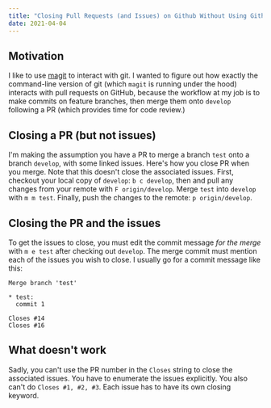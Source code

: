 ```yaml
---
title: "Closing Pull Requests (and Issues) on Github Without Using Github's Web UI"
date: 2021-04-04
---
```


## Motivation

I like to use [magit](https://magit.vc/) to interact with git. I wanted to figure out how exactly the command-line version of git (which `magit` is running under the hood) interacts with pull requests on GitHub, because the workflow at my job is to make commits on feature branches, then merge them onto `develop` following a PR (which provides time for code review.)

## Closing a PR (but not issues)

I'm making the assumption you have a PR to merge a branch `test` onto a branch `develop`, with some linked issues. Here's how you close PR when you merge. Note that this doesn't close the associated issues. First, checkout your local copy of `develop`: `b c develop`, then and pull any changes from your remote with `F origin/develop`. Merge `test` into `develop` with `m m test`. Finally, push the changes to the remote: `p origin/develop`.

## Closing the PR and the issues

To get the issues to close, you must edit the commit message _for the merge_ with `m e test` after checking out `develop`. The merge commit must mention each of the issues you wish to close. I usually go for a commit message like this:

```text
Merge branch 'test'

* test:
  commit 1

Closes #14
Closes #16
```

## What doesn't work

Sadly, you can't use the PR number in the `Closes` string to close the associated issues. You have to enumerate the issues explicitly. You also can't do `Closes #1, #2, #3`. Each issue has to have its own closing keyword.

